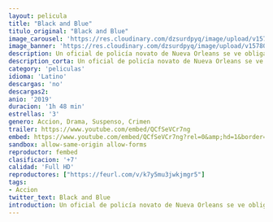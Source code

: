 ```yaml
---
layout: pelicula
title: "Black and Blue"
titulo_original: "Black and Blue"
image_carousel: 'https://res.cloudinary.com/dzsurdpyq/image/upload/v1578026611/black-and-blue-min.jpg'
image_banner: 'https://res.cloudinary.com/dzsurdpyq/image/upload/v1578026631/black-and-blue-banner.jpg'
description: Un oficial de policía novato de Nueva Orleans se ve obligado a equilibrar su identidad como mujer negra después de que ella es testigo de dos policías corruptos que cometen asesinato.usca de venganza y de la policía que está desesperada por destruir las imágenes incriminatorias.
description_corta: Un oficial de policía novato de Nueva Orleans se ve obligado a equilibrar su identidad como mujer negra después de que ella es testigo de dos policías corruptos que cometen asesinato.
category: 'peliculas'
idioma: 'Latino'
descargas: 'no'
descargas2:
anio: '2019'
duracion: '1h 48 min'
estrellas: '3'
genero: Accion, Drama, Suspenso, Crimen
trailer: https://www.youtube.com/embed/QCfSeVCr7ng
embed: https://www.youtube.com/embed/QCfSeVCr7ng?rel=0&amp;hd=1&border=0&wmode=opaque&enablejsapi=1&modestbranding=1&controls=1&showinfo=1
sandbox: allow-same-origin allow-forms
reproductor: fembed
clasificacion: '+7'
calidad: 'Full HD'
reproductores: ["https://feurl.com/v/k7y5mu3jwkjmgr5"]
tags:
- Accion
twitter_text: Black and Blue
introduction: Un oficial de policía novato de Nueva Orleans se ve obligado a equilibrar su identidad como mujer negra después de que ella es testigo de dos policías corruptos que cometen asesinato.usca de venganza y de la policía que está desesperada por destruir las imágenes incriminatorias.
---
```












